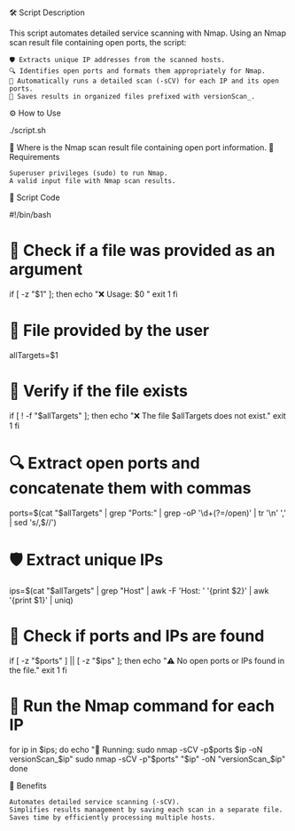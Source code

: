 🛠️ Script Description

This script automates detailed service scanning with Nmap. Using an Nmap scan result file containing open ports, the script:

    🛡️ Extracts unique IP addresses from the scanned hosts.
    🔍 Identifies open ports and formats them appropriately for Nmap.
    🚀 Automatically runs a detailed scan (-sCV) for each IP and its open ports.
    📁 Saves results in organized files prefixed with versionScan_.

⚙️ How to Use

./script.sh <file>

📂 Where <file> is the Nmap scan result file containing open port information.
🚨 Requirements

    Superuser privileges (sudo) to run Nmap.
    A valid input file with Nmap scan results.

📝 Script Code

#!/bin/bash

# 🛑 Check if a file was provided as an argument
if [ -z "$1" ]; then
    echo "❌ Usage: $0 <file>"
    exit 1
fi

# 📂 File provided by the user
allTargets=$1

# 🛑 Verify if the file exists
if [ ! -f "$allTargets" ]; then
    echo "❌ The file $allTargets does not exist."
    exit 1
fi

# 🔍 Extract open ports and concatenate them with commas
ports=$(cat "$allTargets" | grep "Ports:" | grep -oP '\d+(?=/open)' | tr '\n' ',' | sed 's/,$//')

# 🛡️ Extract unique IPs
ips=$(cat "$allTargets" | grep "Host" | awk -F 'Host: ' '{print $2}' | awk '{print $1}' | uniq)

# 🛑 Check if ports and IPs are found
if [ -z "$ports" ] || [ -z "$ips" ]; then
    echo "⚠️ No open ports or IPs found in the file."
    exit 1
fi

# 🚀 Run the Nmap command for each IP
for ip in $ips; do
    echo "🔎 Running: sudo nmap -sCV -p$ports $ip -oN versionScan_$ip"
    sudo nmap -sCV -p"$ports" "$ip" -oN "versionScan_$ip"
done

🎉 Benefits

    Automates detailed service scanning (-sCV).
    Simplifies results management by saving each scan in a separate file.
    Saves time by efficiently processing multiple hosts.
